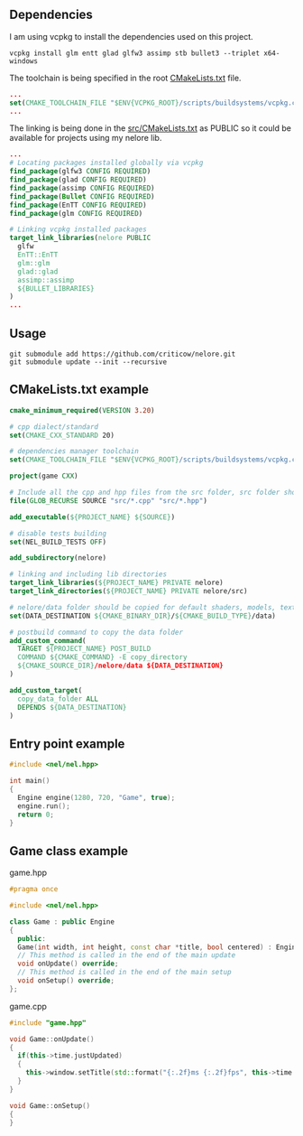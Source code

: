## Dependencies

I am using vcpkg to install the dependencies used on this project.

```
vcpkg install glm entt glad glfw3 assimp stb bullet3 --triplet x64-windows
```

The toolchain is being specified in the root [CMakeLists.txt](CMakeLists.txt) file.

``` cmake
...
set(CMAKE_TOOLCHAIN_FILE "$ENV{VCPKG_ROOT}/scripts/buildsystems/vcpkg.cmake")
...
```

The linking is being done in the [src/CMakeLists.txt](src/CMakeLists.txt) as PUBLIC so it could be available for projects using my nelore lib.

``` cmake
...
# Locating packages installed globally via vcpkg
find_package(glfw3 CONFIG REQUIRED)
find_package(glad CONFIG REQUIRED)
find_package(assimp CONFIG REQUIRED)
find_package(Bullet CONFIG REQUIRED)
find_package(EnTT CONFIG REQUIRED)
find_package(glm CONFIG REQUIRED)

# Linking vcpkg installed packages
target_link_libraries(nelore PUBLIC
  glfw
  EnTT::EnTT
  glm::glm
  glad::glad
  assimp::assimp
  ${BULLET_LIBRARIES}
)
...
```

## Usage

```
git submodule add https://github.com/criticow/nelore.git 
git submodule update --init --recursive
```

## CMakeLists.txt example

``` cmake
cmake_minimum_required(VERSION 3.20)

# cpp dialect/standard
set(CMAKE_CXX_STANDARD 20)

# dependencies manager toolchain
set(CMAKE_TOOLCHAIN_FILE "$ENV{VCPKG_ROOT}/scripts/buildsystems/vcpkg.cmake")

project(game CXX)

# Include all the cpp and hpp files from the src folder, src folder should be created or this should be altered
file(GLOB_RECURSE SOURCE "src/*.cpp" "src/*.hpp")

add_executable(${PROJECT_NAME} ${SOURCE})

# disable tests building
set(NEL_BUILD_TESTS OFF)

add_subdirectory(nelore)

# linking and including lib directories
target_link_libraries(${PROJECT_NAME} PRIVATE nelore)
target_link_directories(${PROJECT_NAME} PRIVATE nelore/src)

# nelore/data folder should be copied for default shaders, models, textures...
set(DATA_DESTINATION ${CMAKE_BINARY_DIR}/${CMAKE_BUILD_TYPE}/data)

# postbuild command to copy the data folder
add_custom_command(
  TARGET ${PROJECT_NAME} POST_BUILD
  COMMAND ${CMAKE_COMMAND} -E copy_directory
  ${CMAKE_SOURCE_DIR}/nelore/data ${DATA_DESTINATION}
)

add_custom_target(
  copy_data_folder ALL
  DEPENDS ${DATA_DESTINATION}
)
```

## Entry point example

``` cpp
#include <nel/nel.hpp>

int main()
{
  Engine engine(1280, 720, "Game", true);
  engine.run();
  return 0;
}
```

## Game class example

game.hpp
``` cpp
#pragma once

#include <nel/nel.hpp>

class Game : public Engine
{
  public:
  Game(int width, int height, const char *title, bool centered) : Engine(width, height, title, centered){};
  // This method is called in the end of the main update
  void onUpdate() override;
  // This method is called in the end of the main setup
  void onSetup() override;
};
```

game.cpp
``` cpp
#include "game.hpp"

void Game::onUpdate()
{
  if(this->time.justUpdated)
  {
    this->window.setTitle(std::format("{:.2f}ms {:.2f}fps", this->time.ms, this->time.fps));
  }
}

void Game::onSetup()
{
}
```